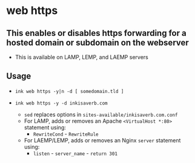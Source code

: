 # web https

## This enables or disables https forwarding for a hosted domain or subdomain on the webserver
- This is available on LAMP, LEMP, and LAEMP servers

## Usage
- `ink web https -y|n -d [ somedomain.tld ]`

- `ink web https -y -d inkisaverb.com`
  - `sed` replaces options in `sites-available/inkisaverb.com.conf`
  - For LAMP, adds or removes an Apache `<VirtualHost *:80>` statement using:
    - `RewriteCond` - `RewriteRule`
  - For LAEMP/LEMP, adds or removes an Nginx `server` statement using:
    - `listen` - `server_name` - `return 301`
